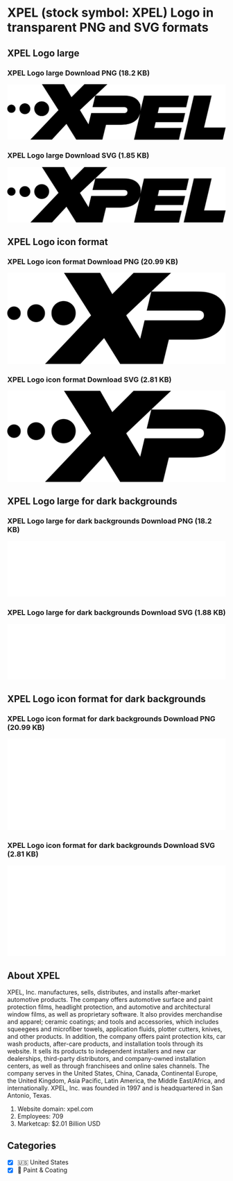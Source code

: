 # XPEL (stock symbol: XPEL) Logo in transparent PNG and SVG formats

## XPEL Logo large

### XPEL Logo large Download PNG (18.2 KB)

![XPEL Logo large Download PNG (18.2 KB)](/img/orig/XPEL_BIG-b377e788.png)

### XPEL Logo large Download SVG (1.85 KB)

![XPEL Logo large Download SVG (1.85 KB)](/img/orig/XPEL_BIG-c79e7280.svg)

## XPEL Logo icon format

### XPEL Logo icon format Download PNG (20.99 KB)

![XPEL Logo icon format Download PNG (20.99 KB)](/img/orig/XPEL-cdcaabff.png)

### XPEL Logo icon format Download SVG (2.81 KB)

![XPEL Logo icon format Download SVG (2.81 KB)](/img/orig/XPEL-2fac4fdc.svg)

## XPEL Logo large for dark backgrounds

### XPEL Logo large for dark backgrounds Download PNG (18.2 KB)

![XPEL Logo large for dark backgrounds Download PNG (18.2 KB)](/img/orig/XPEL_BIG.D-c1b07ec1.png)

### XPEL Logo large for dark backgrounds Download SVG (1.88 KB)

![XPEL Logo large for dark backgrounds Download SVG (1.88 KB)](/img/orig/XPEL_BIG.D-833265bd.svg)

## XPEL Logo icon format for dark backgrounds

### XPEL Logo icon format for dark backgrounds Download PNG (20.99 KB)

![XPEL Logo icon format for dark backgrounds Download PNG (20.99 KB)](/img/orig/XPEL.D-bfdcdfdb.png)

### XPEL Logo icon format for dark backgrounds Download SVG (2.81 KB)

![XPEL Logo icon format for dark backgrounds Download SVG (2.81 KB)](/img/orig/XPEL.D-d1c03631.svg)

## About XPEL

XPEL, Inc. manufactures, sells, distributes, and installs after-market automotive products. The company offers automotive surface and paint protection films, headlight protection, and automotive and architectural window films, as well as proprietary software. It also provides merchandise and apparel; ceramic coatings; and tools and accessories, which includes squeegees and microfiber towels, application fluids, plotter cutters, knives, and other products. In addition, the company offers paint protection kits, car wash products, after-care products, and installation tools through its website. It sells its products to independent installers and new car dealerships, third-party distributors, and company-owned installation centers, as well as through franchisees and online sales channels. The company serves in the United States, China, Canada, Continental Europe, the United Kingdom, Asia Pacific, Latin America, the Middle East/Africa, and internationally. XPEL, Inc. was founded in 1997 and is headquartered in San Antonio, Texas.

1. Website domain: xpel.com
2. Employees: 709
3. Marketcap: $2.01 Billion USD


## Categories
- [x] 🇺🇸 United States
- [x] 🎨 Paint & Coating
